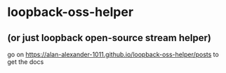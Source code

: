 # loopback-oss-helper
## (or just loopback open-source stream helper)

go on https://alan-alexander-1011.github.io/loopback-oss-helper/posts
to get the docs
